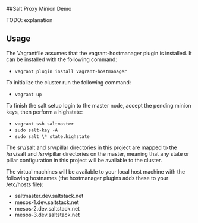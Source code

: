 ##Salt Proxy Minion Demo

TODO: explanation

Usage
---
The Vagrantfile assumes that the vagrant-hostmanager plugin is installed. It
can be installed with the following command:

- `vagrant plugin install vagrant-hostmanager`

To initialize the cluster run the following command:

- `vagrant up`

To finish the salt setup login to the master node, accept the pending minion
keys, then perform a highstate:

- `vagrant ssh saltmaster`
- `sudo salt-key -A`
- `sudo salt \* state.highstate`

The srv/salt and srv/pillar directories in this project are mapped to the
/srv/salt and /srv/pillar directories on the master, meaning that any state or
pillar configuration in this project will be available to the cluster.

The virtual machines will be available to your local host machine with the
following hostnames (the hostmanager plugins adds these to your /etc/hosts
file):

- saltmaster.dev.saltstack.net
- mesos-1.dev.saltstack.net
- mesos-2.dev.saltstack.net
- mesos-3.dev.saltstack.net

